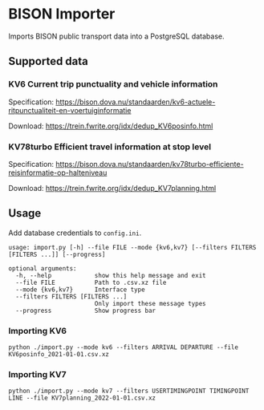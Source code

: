 # BISON Importer

Imports BISON public transport data into a PostgreSQL database.

## Supported data

### KV6 Current trip punctuality and vehicle information

Specification: https://bison.dova.nu/standaarden/kv6-actuele-ritpunctualiteit-en-voertuiginformatie

Download: https://trein.fwrite.org/idx/dedup_KV6posinfo.html

### KV78turbo Efficient travel information at stop level

Specification: https://bison.dova.nu/standaarden/kv78turbo-efficiente-reisinformatie-op-halteniveau

Download: https://trein.fwrite.org/idx/dedup_KV7planning.html

## Usage

Add database credentials to `config.ini`.

```
usage: import.py [-h] --file FILE --mode {kv6,kv7} [--filters FILTERS [FILTERS ...]] [--progress]

optional arguments:
  -h, --help            show this help message and exit
  --file FILE           Path to .csv.xz file
  --mode {kv6,kv7}      Interface type
  --filters FILTERS [FILTERS ...]
                        Only import these message types
  --progress            Show progress bar
```

### Importing KV6
```
python ./import.py --mode kv6 --filters ARRIVAL DEPARTURE --file KV6posinfo_2021-01-01.csv.xz
```

### Importing KV7
```
python ./import.py --mode kv7 --filters USERTIMINGPOINT TIMINGPOINT LINE --file KV7planning_2022-01-01.csv.xz
```
